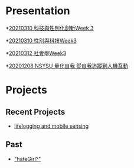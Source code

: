 # Presentation

*[20210310 科技與性別化創新Week 3](https://docs.google.com/presentation/d/e/2PACX-1vTP8_42JUuuL0508yP1ZI50Q6R1UztN1pEpgd7ae94qYewJevuU8yCNnls6VASq0E6yo-UgooX1EFL9/pub?start=false&loop=false&delayms=3000)

*[20210310 性別與科技Week3 ](https://docs.google.com/presentation/d/e/2PACX-1vTY1REct9sd-x001-HfkdbgPm8tjGh8HewGC3hGCbHqhiygqAYCWf_2eDQfU6pG_eept0uY_masdPEn/pub?start=false&loop=false&delayms=3000)

*[20210312 社會學Week3](https://docs.google.com/presentation/d/e/2PACX-1vQZuPNv_y8f1NKIHwTKo8BmHu0SN3gNZ-CRMjCHvQuiob1vtUNAH4r-VGbZ9Vm801E8k1Lj0ATWTn8G/pub?start=false&loop=false&delayms=3000)

*[20201208 NSYSU 量化自我 從自我追蹤到人機互動]()

# Projects

## Recent Projects
* [lifelogging and mobile sensing]()

## Past
* ["hateGirl?"]()

